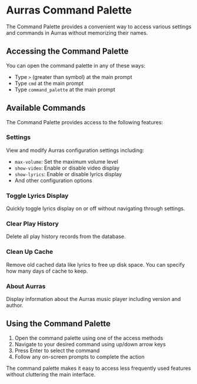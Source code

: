 # Aurras Command Palette

The Command Palette provides a convenient way to access various settings and commands in Aurras without memorizing their names.

## Accessing the Command Palette

You can open the command palette in any of these ways:

- Type `>` (greater than symbol) at the main prompt
- Type `cmd` at the main prompt
- Type `command_palette` at the main prompt

## Available Commands

The Command Palette provides access to the following features:

### Settings

View and modify Aurras configuration settings including:

- `max-volume`: Set the maximum volume level
- `show-video`: Enable or disable video display
- `show-lyrics`: Enable or disable lyrics display
- And other configuration options

### Toggle Lyrics Display

Quickly toggle lyrics display on or off without navigating through settings.

### Clear Play History

Delete all play history records from the database.

### Clean Up Cache

Remove old cached data like lyrics to free up disk space. You can specify how many days of cache to keep.

### About Aurras

Display information about the Aurras music player including version and author.

## Using the Command Palette

1. Open the command palette using one of the access methods
2. Navigate to your desired command using up/down arrow keys
3. Press Enter to select the command
4. Follow any on-screen prompts to complete the action

The command palette makes it easy to access less frequently used features without cluttering the main interface.
